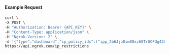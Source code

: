 <!-- Code generated for API Clients. DO NOT EDIT. -->

#### Example Request

```bash
curl \
-X POST \
-H "Authorization: Bearer {API_KEY}" \
-H "Content-Type: application/json" \
-H "Ngrok-Version: 2" \
-d '{"type":"dashboard","ip_policy_ids":["ipp_2b6JjoDim88xz68TrGOFUg42AYL"]}' \
https://api.ngrok.com/ip_restrictions
```
